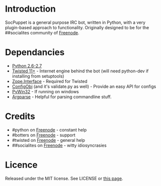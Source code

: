 # Introduction #

SocPuppet is a general purpose IRC bot, written in Python,
with a very plugin-based approach to functionality. Originally
designed to be for the ##socialites community of [Freenode][fnirc].

# Dependancies #

* [Python 2.6-2.7][python]
* [Twisted 11+][twist] - Internet engine behind the bot (will need python-dev if installing from setuptools)
* [Zope.Interface][zope] - Required for Twisted
* [ConfigObj][confobj] (and it's validate.py as well) - Provide an easy API for configs
* [PyWin32][pywin] - If running on windows
* [Argparse][pyargparse] - Helpful for parsing commandline stuff.

# Credits #

* #python on [Freenode][fnirc] - constant help
* #botters on [Freenode][fnirc] - support
* #twisted on [Freenode][fnirc] - general help
* ##socialites on [Freenode][fnirc] - witty idiosyncrasies

# Licence #

Released under the MIT license.
See LICENSE or [this page][license].

[python]: http://www.python.org "Python"
[twist]: http://www.twistedmatrix.com "Twisted Internet Library for Python"
[zope]: www.zope.org/Products/ZopeInterface "Zope.Interface"
[confobj]: www.voidspace.org.uk/python/configobj.html "ConfigObj"
[license]: http://www.opensource.org/licenses/mit-license.php "MIT License"
[fnirc]: irc://irc.freenode.net "FreeNode.net IRC community"
[pywin]: http://sourceforge.net/projects/pywin32 "PyWin32"
[pyargparse]: http://pypi.python.org/pypi/argparse "ArgParse on pypi"
